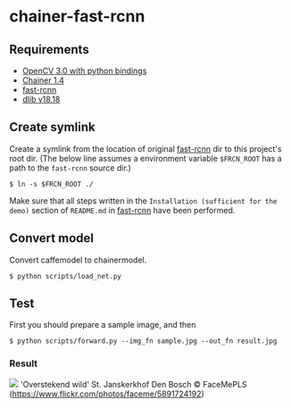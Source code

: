 # chainer-fast-rcnn

## Requirements

- [OpenCV 3.0 with python bindings](http://opencv.org)
- [Chainer 1.4](https://github.com/pfn/chainer)
- [fast-rcnn](https://github.com/rbgirshick/fast-rcnn)
- [dlib v18.18](https://github.com/davisking/dlib)

## Create symlink

Create a symlink from the location of original [fast-rcnn](https://github.com/rbgirshick/fast-rcnn) dir to this project's root dir. (The below line assumes a environment variable `$FRCN_ROOT` has a path to the `fast-rcnn` source dir.)

```
$ ln -s $FRCN_ROOT ./
```

Make sure that all steps written in the `Installation (sufficient for the demo)` section of `README.md` in [fast-rcnn](https://github.com/rbgirshick/fast-rcnn) have been performed.

## Convert model

Convert caffemodel to chainermodel.

```
$ python scripts/load_net.py
```

## Test

First you should prepare a sample image, and then

```
$ python scripts/forward.py --img_fn sample.jpg --out_fn result.jpg
```

### Result

![](https://raw.githubusercontent.com/wiki/mitmul/chainer-fast-rcnn/images/result.jpg)
'Overstekend wild' St. Janskerkhof Den Bosch &copy; FaceMePLS (https://www.flickr.com/photos/faceme/5891724192)
